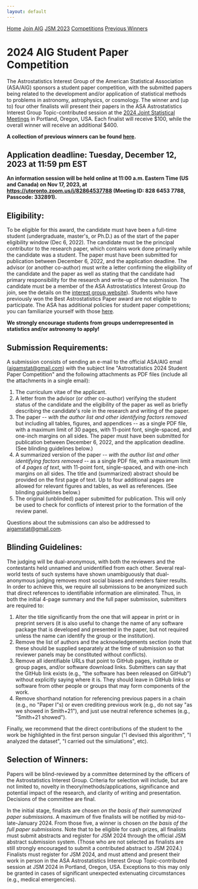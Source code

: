 ```yaml
---
layout: default
---
```


<a href="../index.html" class="btn">Home</a>
<a href="../join.html" class="btn">Join AIG</a>
<a href="../jsm2023/index.html" class="btn">JSM 2023</a>
<a href="./index.html" class="btn">Competitions</a>
<a href="./winners.html" class="btn">Previous Winners</a>

# 2024 AIG Student Paper Competition

The Astrostatistics Interest Group of the American Statistical Association (ASA/AIG) sponsors a student paper competition, with the submitted papers being related to the development and/or application of statistical methods to problems in astronomy, astrophysics, or cosmology. The winner and (up to) four other finalists will present their papers in the ASA Astrostatistics Interest Group Topic-contributed session at the [2024 Joint Statistical Meetings](https://ww2.amstat.org/meetings/jsm/2024/) in Portland, Oregon, USA. Each finalist will receive $100, while the overall winner will receive an additional $400.

**A collection of previous winners can be found [here](./winners.html).**

## Application deadline: Tuesday, December 12, 2023 at 11:59 pm EST

**An information session will be held online at 11:00 a.m. Eastern Time (US and Canada) on Nov 17, 2023, at https://utoronto.zoom.us/j/82864537788 (Meeting ID: 828 6453 7788, Passcode: 332891).**

## Eligibility:

To be eligible for this award, the candidate must have been a full-time student (undergraduate, master's, or Ph.D.) as of the start of the paper eligibility window (Dec 6, 2022). The candidate must be the principal contributor to the research paper, which contains work done primarily while the candidate was a student. The paper must have been submitted for publication between December 6, 2022, and the application deadline. The advisor (or another co-author) must write a letter confirming the eligibility of the candidate and the paper as well as stating that the candidate had primary responsibility for the research and write-up of the submission. The candidate must be a member of the ASA Astrostatistics Interest Group (to join, see the details on the [interest group website](../join.html)). Students who have previously won the Best Astrostatistics Paper award are not eligible to participate. The ASA has additional policies for student paper competitions; you can familiarize yourself with those [here](http://www.amstat.org/ASA/Your-Career/Student-Paper-Competitions.aspx).

**We strongly encourage students from groups underrepresented in statistics and/or astronomy to apply!**

## Submission Requirements:

A submission consists of sending an e-mail to the official ASA/AIG email (aigamstat@gmail.com) with the subject line "Astrostatistics 2024 Student Paper Competition" and the following attachments as PDF files (include all the attachments in a single email):

1. The curriculum vitae of the applicant.
2. A letter from the advisor (or other co-author) verifying the student status of the candidate and the eligibility of the paper as well as briefly describing the candidate's role in the research and writing of the paper.
3. The paper -- *with the author list and other identifying factors removed* but including all tables, figures, and appendices -- as a single PDF file, with a maximum limit of 30 pages, with 11-point font, single-spaced, and one-inch margins on all sides. The paper must have been submitted for publication between December 6, 2022, and the application deadline. (See blinding guidelines below.)
4. A summarized version of the paper -- *with the author list and other identifying factors removed* -- as a single PDF file, with a maximum limit of *4 pages of text*, with 11-point font, single-spaced, and with one-inch margins on all sides. The title and (summarized) abstract should be provided on the first page of text. Up to four additional pages are allowed for relevant figures and tables, as well as references. (See blinding guidelines below.)
5. The original (unblinded) paper submitted for publication. This will only be used to check for conflicts of interest prior to the formation of the review panel.

Questions about the submissions can also be addressed to aigamstat@gmail.com.

## Blinding Guidelines:

The judging will be dual-anonymous, with both the reviewers and the contestants held unnamed and unidentified from each other.  Several real-world tests of such systems have shown unambiguously that dual-anonymous judging removes most social biases and renders fairer results.  In order to achieve this, we require all submissions to be anonymized such that direct references to identifiable information are eliminated. Thus, in both the initial 4-page summary and the full paper submission, submitters are required to:

1. Alter the title significantly from the one that will appear in print or in preprint servers (it is also useful to change the name of any software package that is developed and presented in the paper, but not required unless the name can identify the group or the institution).
2. Remove the list of authors and the acknowledgements section (note that these should be supplied separately at the time of submission so that reviewer panels may be constituted without conflicts).
3. Remove all identifiable URLs that point to GitHub pages, institute or group pages, and/or software download links. Submitters can say that the GitHub link exists (e.g., “the software has been released on GitHub”) without explicitly saying where it is. They should leave in GitHub links or software from other people or groups that may form components of the work.
4. Remove shorthand notation for referencing previous papers in a chain (e.g., no "Paper I"s) or even crediting previous work (e.g., do not say "as we showed in Smith+21"), and just use neutral reference schemes (e.g., "Smith+21 showed").

Finally, we recommend that the direct contributions of the student to the work be highlighted in the first person singular ("I devised this algorithm", "I analyzed the dataset", "I carried out the simulations", etc).

## Selection of Winners:

Papers will be blind-reviewed by a committee determined by the officers of the Astrostatistics Interest Group. Criteria for selection will include, but are not limited to, novelty in theory/methods/applications, significance and potential impact of the research, and clarity of writing and presentation. Decisions of the committee are final. 

In the initial stage, finalists are chosen *on the basis of their summarized paper submissions*. A maximum of five finalists will be notified by mid-to-late-January 2024. From those five, a winner is chosen *on the basis of the full paper submissions*. Note that to be eligible for cash prizes, all finalists must submit abstracts and register for JSM 2024 through the official JSM abstract submission system. (Those who are not selected as finalists are still strongly encouraged to submit a contributed abstract to JSM 2024.) Finalists must register for JSM 2024, and must attend and present their work in person in the ASA Astrostatistics Interest Group Topic-contributed session at JSM 2024 in Portland, Oregon, USA. Exceptions to this may only be granted in cases of significant unexpected extenuating circumstances (e.g., medical emergencies).
